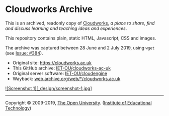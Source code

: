 
# Cloudworks Archive #

This is an archived, readonly copy of [Cloudworks][],
_a place to share, find and discuss learning and teaching ideas and experiences_.

This repository contains plain, static HTML, Javascript, CSS and images.

The archive was captured between 28 June and 2 July 2019, using `wget` (see [Issue: #384][]).

 * Original site: https://cloudworks.ac.uk
 * This GitHub archive: [IET-OU/cloudworks-ac-uk][]
 * Original server software: [IET-OU/cloudengine][]
 * Wayback: [web.archive.org/web/*/cloudworks.ac.uk][wayback]

[![Screenshot 1][_design/screenshot-1.jpg]][cloudworks]

---
Copyright © 2009-2019, [The Open University][ou]. ([Institute of Educational Technology][iet])

[iet]: https://iet.open.ac.uk/ "Developed by the Institute of Educational Technology"
[ou]: https://www.open.ac.uk/

[cloudworks]: https://cloudworks.ac.uk
[IET-OU/cloudworks-ac-uk]: https://github.com/IET-OU/cloudworks-ac-uk
[IET-OU/cloudengine]: https://github.com/IET-OU/cloudengine
[wayback]: https://web.archive.org/web/*/cloudworks.ac.uk
[Issue: #384]: https://github.com/IET-OU/cloudengine/issues/384
